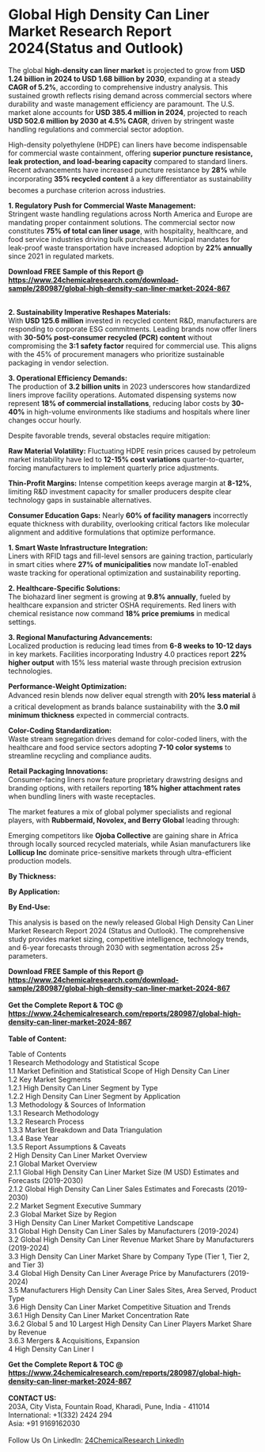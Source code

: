 <h1>Global High Density Can Liner Market Research Report 2024(Status and Outlook)</h1><p>The global <strong>high-density can liner market</strong> is projected to grow from <strong>USD 1.24 billion in 2024 to USD 1.68 billion by 2030</strong>, expanding at a steady <strong>CAGR of 5.2%</strong>, according to comprehensive industry analysis. This sustained growth reflects rising demand across commercial sectors where durability and waste management efficiency are paramount. The U.S. market alone accounts for <strong>USD 385.4 million in 2024</strong>, projected to reach <strong>USD 502.6 million by 2030 at 4.5% CAGR</strong>, driven by stringent waste handling regulations and commercial sector adoption.</p><p>High-density polyethylene (HDPE) can liners have become indispensable for commercial waste containment, offering <strong>superior puncture resistance, leak protection, and load-bearing capacity</strong> compared to standard liners. Recent advancements have increased puncture resistance by <strong>28%</strong> while incorporating <strong>35% recycled content</strong> â a key differentiator as sustainability becomes a purchase criterion across industries.</p><p><strong>1. Regulatory Push for Commercial Waste Management:</strong><br>
Stringent waste handling regulations across North America and Europe are mandating proper containment solutions. The commercial sector now constitutes <strong>75% of total can liner usage</strong>, with hospitality, healthcare, and food service industries driving bulk purchases. Municipal mandates for leak-proof waste transportation have increased adoption by <strong>22% annually</strong> since 2021 in regulated markets.</p><div><b>Download FREE Sample of this Report @ 
            <a href="https://www.24chemicalresearch.com/download-sample/280987/global-high-density-can-liner-market-2024-867">
            https://www.24chemicalresearch.com/download-sample/280987/global-high-density-can-liner-market-2024-867</a></b></div><br><p><strong>2. Sustainability Imperative Reshapes Materials:</strong><br>
With <strong>USD 125.6 million</strong> invested in recycled content R&amp;D, manufacturers are responding to corporate ESG commitments. Leading brands now offer liners with <strong>30-50% post-consumer recycled (PCR) content</strong> without compromising the <strong>3:1 safety factor</strong> required for commercial use. This aligns with the 45% of procurement managers who prioritize sustainable packaging in vendor selection.</p><p><strong>3. Operational Efficiency Demands:</strong><br>
The production of <strong>3.2 billion units</strong> in 2023 underscores how standardized liners improve facility operations. Automated dispensing systems now represent <strong>18% of commercial installations</strong>, reducing labor costs by <strong>30-40%</strong> in high-volume environments like stadiums and hospitals where liner changes occur hourly.</p><p>Despite favorable trends, several obstacles require mitigation:</p><p><strong>Raw Material Volatility:</strong> Fluctuating HDPE resin prices caused by petroleum market instability have led to <strong>12-15% cost variations</strong> quarter-to-quarter, forcing manufacturers to implement quarterly price adjustments.</p><p><strong>Thin-Profit Margins:</strong> Intense competition keeps average margin at <strong>8-12%</strong>, limiting R&amp;D investment capacity for smaller producers despite clear technology gaps in sustainable alternatives.</p><p><strong>Consumer Education Gaps:</strong> Nearly <strong>60% of facility managers</strong> incorrectly equate thickness with durability, overlooking critical factors like molecular alignment and additive formulations that optimize performance.</p><p><strong>1. Smart Waste Infrastructure Integration:</strong><br>
Liners with RFID tags and fill-level sensors are gaining traction, particularly in smart cities where <strong>27% of municipalities</strong> now mandate IoT-enabled waste tracking for operational optimization and sustainability reporting.</p><p><strong>2. Healthcare-Specific Solutions:</strong><br>
The biohazard liner segment is growing at <strong>9.8% annually</strong>, fueled by healthcare expansion and stricter OSHA requirements. Red liners with chemical resistance now command <strong>18% price premiums</strong> in medical settings.</p><p><strong>3. Regional Manufacturing Advancements:</strong><br>
Localized production is reducing lead times from <strong>6-8 weeks to 10-12 days</strong> in key markets. Facilities incorporating Industry 4.0 practices report <strong>22% higher output</strong> with 15% less material waste through precision extrusion technologies.</p><p><strong>Performance-Weight Optimization:</strong><br>
	Advanced resin blends now deliver equal strength with <strong>20% less material</strong> â a critical development as brands balance sustainability with the <strong>3.0 mil minimum thickness</strong> expected in commercial contracts.</p><p><strong>Color-Coding Standardization:</strong><br>
	Waste stream segregation drives demand for color-coded liners, with the healthcare and food service sectors adopting <strong>7-10 color systems</strong> to streamline recycling and compliance audits.</p><p><strong>Retail Packaging Innovations:</strong><br>
	Consumer-facing liners now feature proprietary drawstring designs and branding options, with retailers reporting <strong>18% higher attachment rates</strong> when bundling liners with waste receptacles.</p><p>The market features a mix of global polymer specialists and regional players, with <strong>Rubbermaid, Novolex, and Berry Global</strong> leading through:</p><p>Emerging competitors like <strong>Ojoba Collective</strong> are gaining share in Africa through locally sourced recycled materials, while Asian manufacturers like <strong>Lollicup Inc</strong> dominate price-sensitive markets through ultra-efficient production models.</p><p><strong>By Thickness:</strong></p><p><strong>By Application:</strong></p><p><strong>By End-Use:</strong></p><p>This analysis is based on the newly released Global High Density Can Liner Market Research Report 2024 (Status and Outlook). The comprehensive study provides market sizing, competitive intelligence, technology trends, and 6-year forecasts through 2030 with segmentation across 25+ parameters.</p><div><b>Download FREE Sample of this Report @ 
            <a href="https://www.24chemicalresearch.com/download-sample/280987/global-high-density-can-liner-market-2024-867">
            https://www.24chemicalresearch.com/download-sample/280987/global-high-density-can-liner-market-2024-867</a></b></div><br><div><b>Get the Complete Report & TOC @ 
            <a href="https://www.24chemicalresearch.com/reports/280987/global-high-density-can-liner-market-2024-867">
            https://www.24chemicalresearch.com/reports/280987/global-high-density-can-liner-market-2024-867</a></b></div><br>
            <b>Table of Content:</b><p>Table of Contents<br />
 1 Research Methodology and Statistical Scope<br />
 1.1 Market Definition and Statistical Scope of High Density Can Liner<br />
 1.2 Key Market Segments<br />
 1.2.1 High Density Can Liner Segment by Type<br />
 1.2.2 High Density Can Liner Segment by Application<br />
 1.3 Methodology & Sources of Information<br />
 1.3.1 Research Methodology<br />
 1.3.2 Research Process<br />
 1.3.3 Market Breakdown and Data Triangulation<br />
 1.3.4 Base Year<br />
 1.3.5 Report Assumptions & Caveats<br />
 2 High Density Can Liner Market Overview<br />
 2.1 Global Market Overview<br />
 2.1.1 Global High Density Can Liner Market Size (M USD) Estimates and Forecasts (2019-2030)<br />
 2.1.2 Global High Density Can Liner Sales Estimates and Forecasts (2019-2030)<br />
 2.2 Market Segment Executive Summary<br />
 2.3 Global Market Size by Region<br />
 3 High Density Can Liner Market Competitive Landscape<br />
 3.1 Global High Density Can Liner Sales by Manufacturers (2019-2024)<br />
 3.2 Global High Density Can Liner Revenue Market Share by Manufacturers (2019-2024)<br />
 3.3 High Density Can Liner Market Share by Company Type (Tier 1, Tier 2, and Tier 3)<br />
 3.4 Global High Density Can Liner Average Price by Manufacturers (2019-2024)<br />
 3.5 Manufacturers High Density Can Liner Sales Sites, Area Served, Product Type<br />
 3.6 High Density Can Liner Market Competitive Situation and Trends<br />
 3.6.1 High Density Can Liner Market Concentration Rate<br />
 3.6.2 Global 5 and 10 Largest High Density Can Liner Players Market Share by Revenue<br />
 3.6.3 Mergers & Acquisitions, Expansion<br />
 4 High Density Can Liner I</p><div><b>Get the Complete Report & TOC @ 
            <a href="https://www.24chemicalresearch.com/reports/280987/global-high-density-can-liner-market-2024-867">
            https://www.24chemicalresearch.com/reports/280987/global-high-density-can-liner-market-2024-867</a></b></div><br><b>CONTACT US:</b><br>
            203A, City Vista, Fountain Road, Kharadi, Pune, India - 411014<br>
            International: +1(332) 2424 294<br>
            Asia: +91 9169162030 <br><br>
            Follow Us On LinkedIn: <a href="https://www.linkedin.com/company/24chemicalresearch/">24ChemicalResearch LinkedIn</a>